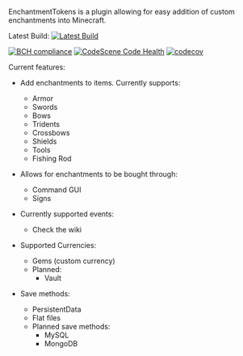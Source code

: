 EnchantmentTokens is a plugin allowing for easy addition of custom enchantments into Minecraft.

Latest Build: 
[![Latest Build](https://travis-ci.com/BigBadE/EnchantmentTokens.svg?branch=master)](https://travis-ci.com/BigBadE/EnchantmentTokens)

[![BCH compliance](https://bettercodehub.com/edge/badge/BigBadE/EnchantmentTokens?branch=master)](https://bettercodehub.com/)
[![CodeScene Code Health](https://codescene.io/projects/6865/status-badges/code-health)](https://codescene.io/projects/6865)
[![codecov](https://codecov.io/gh/BigBadE/EnchantmentTokens/branch/master/graph/badge.svg?token=1hsnZMVMJQ)](https://codecov.io/gh/BigBadE/EnchantmentTokens)

Current features:
- Add enchantments to items. Currently supports:
    - Armor
    - Swords
    - Bows
    - Tridents
    - Crossbows
    - Shields
    - Tools
    - Fishing Rod
    
- Allows for enchantments to be bought through:
    - Command GUI
    - Signs
    
- Currently supported events:
    - Check the wiki
    
- Supported Currencies:
    - Gems (custom currency)
    - Planned:
        - Vault

- Save methods:
    - PersistentData
    - Flat files
    - Planned save methods:
        - MySQL
        - MongoDB
